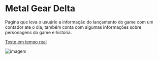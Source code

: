 # Metal Gear Delta

Pagina que leva o usuário a informação do lançamento do game com um contador ate o dia, também conta com algumas informações sobre personagens do game e história.


[Teste em tempo real](https://metal-gear-delta.vercel.app/)



![imagem](icon/pagSnake.gif)